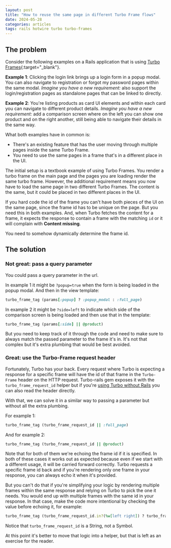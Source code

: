 ```yaml
---
layout: post
title: "How to reuse the same page in different Turbo Frame flows"
date: 2024-05-28
categories: articles
tags: rails hotwire turbo turbo-frames
---
```


## The problem

Consider the following examples on a Rails application that is using [Turbo Frames](https://turbo.hotwired.dev/handbook/frames){:target="_blank"}.

**Example 1**: Clicking the login link brings up a login form in a popup modal. You can also navigate to registration or forgot my password pages within the same modal. *Imagine you have a new requirement:* also support the login/registration pages as standalone pages that can be linked to directly.

**Example 2**: You're listing products as card UI elements and within each card you can navigate to different product details. *Imagine you have a new requirement:* add a comparison screen where on the left you can show one product and on the right another, still being able to navigate their details in the same way.

What both examples have in common is:
- There's an existing feature that has the user moving through multiple pages inside the same Turbo Frame.
- You need to use the same pages in a frame that's in a different place in the UI.

The initial setup is a textbook example of using Turbo Frames. You render a turbo frame on the main page and the pages you are loading render the same turbo frame. However, the additional requirement means you now have to load the same page in two different Turbo Frames.
The content is the same, but it could be placed in two different places in the UI.

If you hard code the id of the frame you can't have both pieces of the UI on the same page, since the frame id has to be unique on the page. But you need this in both examples. And, when Turbo fetches the content for a frame, it expects the response to contain a frame with the matching `id` or it will complain with **Content missing**.

You need to somehow dynamically determine the frame id.

## The solution

### Not great: pass a query parameter

You could pass a query parameter in the url.

In example 1 it might be `?popup=true` when the form is being loaded in the popup modal. And then in the view template:
```ruby
turbo_frame_tag (params[:popup] ? :popup_modal : :full_page)
```

 In example 2 it might be `?side=left` to indicate which side of the comparison screen is being loaded and then use that in the template:
```ruby
turbo_frame_tag (params[:side] || @product)
```
But you need to keep track of it through the code and need to make sure to always match the passed parameter to the frame it's in. It's not that complex but it's extra plumbing that would be best avoided.

### Great: use the Turbo-Frame request header

Fortunately, Turbo has your back. Every request where Turbo is expecting a response for a specific frame will have the id of that frame in the `Turbo-Frame` header on the HTTP request. Turbo-rails gem exposes it with the `turbo_frame_request_id` helper but if you're [using Turbo without Rails](/experiments/using-turbo-frame-streams-without-rails) you can also read the header directly.

With that, we can solve it in a similar way to passing a parameter but without all the extra plumbing.

For example 1:
```ruby
turbo_frame_tag (turbo_frame_request_id || :full_page)
```

And for example 2:
```ruby
turbo_frame_tag (turbo_frame_request_id || @product)
```

Note that for both of them we're echoing the frame id if it is specified. In both of these cases it works out as expected because even if we start with a different usage, it will be carried forward correctly. Turbo requests a specific frame id back and if you're rendering only one frame in your response, you can always echo it when it's provided.

But you can't do that if you're simplifying your logic by rendering multiple frames within the same response and relying on Turbo to pick the one it needs. You would end up with multiple frames with the same id in your response. In that case, make the code more intentional by checking the value before echoing it, for example:
```ruby
turbo_frame_tag (turbo_frame_request_id.in?(%w[left right]) ? turbo_frame_request_id : @product)
```
Notice that `turbo_frame_request_id` is a String, not a Symbol.

At this point it's better to move that logic into a helper, but that is left as an exercise for the reader.
